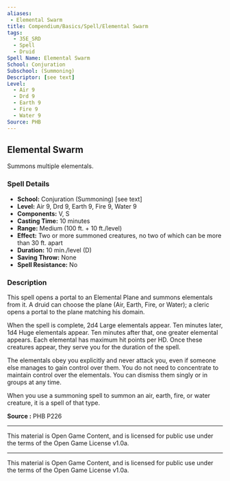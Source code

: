 ```yaml
---
aliases:
 - Elemental Swarm
title: Compendium/Basics/Spell/Elemental Swarm
tags:
  - 35E_SRD
  - Spell
  - Druid
Spell Name: Elemental Swarm
School: Conjuration
Subschool: (Summoning)
Descriptor: [see text]
Level:
  - Air 9
  - Drd 9
  - Earth 9
  - Fire 9
  - Water 9
Source: PHB
---
```


## Elemental Swarm

Summons multiple elementals.

### Spell Details

- **School:** Conjuration (Summoning) [see text]  
- **Level:** Air 9, Drd 9, Earth 9, Fire 9, Water 9  
- **Components:** V, S  
- **Casting Time:** 10 minutes  
- **Range:** Medium (100 ft. + 10 ft./level)  
- **Effect:** Two or more summoned creatures, no two of which can be more than 30 ft. apart  
- **Duration:** 10 min./level (D)  
- **Saving Throw:** None  
- **Spell Resistance:** No  

### Description

This spell opens a portal to an Elemental Plane and summons elementals from it. A druid can choose the plane (Air, Earth, Fire, or Water); a cleric opens a portal to the plane matching his domain.

When the spell is complete, 2d4 Large elementals appear. Ten minutes later, 1d4 Huge elementals appear. Ten minutes after that, one greater elemental appears. Each elemental has maximum hit points per HD. Once these creatures appear, they serve you for the duration of the spell.

The elementals obey you explicitly and never attack you, even if someone else manages to gain control over them. You do not need to concentrate to maintain control over the elementals. You can dismiss them singly or in groups at any time.

When you use a summoning spell to summon an air, earth, fire, or water creature, it is a spell of that type.


**Source :** PHB P226

---

This material is Open Game Content, and is licensed for public use under  
the terms of the Open Game License v1.0a.

---

This material is Open Game Content, and is licensed for public use under the terms of the Open Game License v1.0a.
